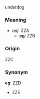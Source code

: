 underdog
### Meaning
+ _adj_: ZZA
    + __eg__: ZZB

### Origin

ZZC

### Synonym

__eg__: ZZD

+ ZZE


